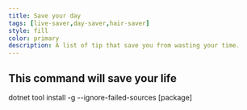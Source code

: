 ```yaml
---
title: Save your day
tags: [live-saver,day-saver,hair-saver]
style: fill
color: primary
description: A list of tip that save you from wasting your time.
---
```



## This command will save your life ##

dotnet tool install -g --ignore-failed-sources [package]

